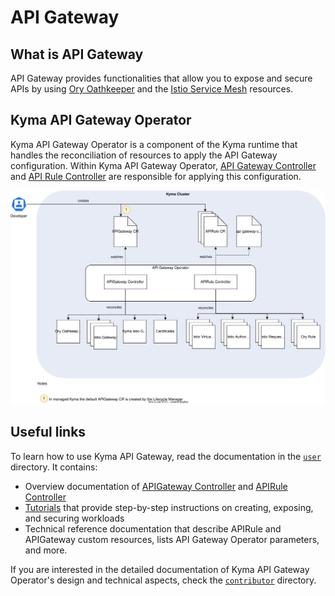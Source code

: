 # API Gateway

## What is API Gateway

API Gateway provides functionalities that allow you to expose and secure APIs by using [Ory Oathkeeper](https://www.ory.sh/docs/oathkeeper) and the [Istio Service Mesh](https://istio.io/) resources.

## Kyma API Gateway Operator

Kyma API Gateway Operator is a component of the Kyma runtime that handles the reconciliation of resources to apply the API Gateway configuration. Within Kyma API Gateway Operator, [API Gateway Controller](./00-10-overview-api-gateway-controller.md) and [API Rule Controller](./00-20-overview-api-rule-controller.md) are responsible for applying this configuration.

![Kyma API Gateway Operator Overview](../assets/operator-overview.svg)


## Useful links

To learn how to use Kyma API Gateway, read the documentation in the [`user`](../user/) directory. It contains:
- Overview documentation of [APIGateway Controller](./00-10-overview-api-gateway-controller.md) and [APIRule Controller](./00-20-overview-api-rule-controller.md)
- [Tutorials](./01-tutorials/) that provide step-by-step instructions on creating, exposing, and securing workloads
- Technical reference documentation that describe APIRule and APIGateway custom resources, lists API Gateway Operator parameters, and more.

If you are interested in the detailed documentation of Kyma API Gateway Operator's design and technical aspects, check the [`contributor`](../contributor/) directory.